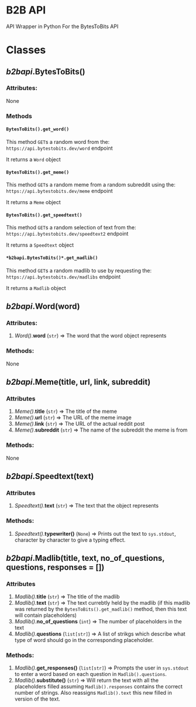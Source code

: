 # B2B API

API Wrapper in Python For the BytesToBits API

# Classes

## *b2bapi*.BytesToBits()

### **Attributes**:

None

### __Methods__

#### `BytesToBits().get_word()`

This method `GET`s a random word from the:
`https://api.bytestobits.dev/word` endpoint

It returns a `Word` object

#### `BytesToBits().get_meme()`

This method `GET`s a random meme from a random subreddit using the:
`https://api.bytestobits.dev/meme` endpoint

It returns a `Meme` object

#### `BytesToBits().get_speedtext()`

This method `GET`s a random selection of text from the:
`https://api.bytestobits.dev/speedtext2` endpoint

It returns a `Speedtext` object

#### `*b2bapi.BytesToBits()*.get_madlib()`

This method `GET`s a random madlib to use by requesting the:
`https://api.bytestobits.dev/madlibs` endpoint

It returns a `Madlib` object

## *b2bapi*.Word(word)

### **Attributes**:
1. *Word()*.**word** (`str`) => The word that the word object represents

### __Methods__:
None

## *b2bapi*.Meme(title, url, link, subreddit)

### **Attributes**
1. *Meme()*.**title** (`str`) => The title of the meme
2. *Meme()*.**url** (`str`) => The URL of the meme image
3. *Meme()*.**link** (`str`) => The URL of the actual reddit post
4. *Meme()*.**subreddit** (`str`) => The name of the subreddit the meme is from

### __Methods__:
None

## *b2bapi*.Speedtext(text)

### **Attributes**
1. *Speedtext()*.**text** (`str`) => The text that the object represents

### __Methods__:
1. *Speedtext()*.**typewriter()** (`None`) => Prints out the text to `sys.stdout`, character by character to give a typing effect.

## *b2bapi*.Madlib(title, text, no_of_questions, questions, responses = [])

### **Attributes**
1. *Madlib()*.**title** (`str`) => The title of the madlib
2. *Madlib()*.**text** (`str`) => The text currebtly held by the madlib (if this madlib was returned by the `BytesToBits().get_madlib()` method, then this text will contain placeholders)
3. *Madlib()*.**no_of_questions** (`int`) => The number of placeholders in the text
4. *Madlib()*.**questions** (`list[str]`) => A list of strikgs which describe what type of word should go in the corresponding placeholder.

### __Methods__:
1. *Madlib()*.**get_responses()** (`list[str]`) => Prompts the user in `sys.stdout` to enter a word based on each question in `Madlib().questions`.
2. *Madlib()*.**substitute()** (`str`) => Will return the text with all the placeholders filled assuming `Madlib().responses` contains the correct number of strings. Also reassigns `Madlib().text` this new filled in version of the text.